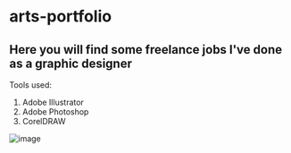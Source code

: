 # arts-portfolio

## Here you will find some freelance jobs I've done as a graphic designer

Tools used:

1. Adobe Illustrator
2. Adobe Photoshop
3. CorelDRAW

![image](https://github.com/mtsfreitas/arts-portfolio/assets/21324690/3d88db71-7341-45bd-aea6-3a1cbaa87e33)
